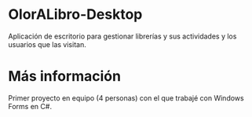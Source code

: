 # OlorALibro-Desktop
Aplicación de escritorio para gestionar librerías y sus actividades y los usuarios que las visitan.





# Más información
Primer proyecto en equipo (4 personas) con el que trabajé con Windows Forms en C#.

